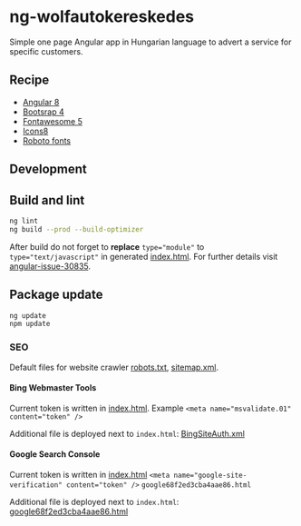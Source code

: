 # ng-wolfautokereskedes
Simple one page Angular app in Hungarian language to advert a service for specific customers.
## Recipe
- [Angular 8](https://angular.io)
- [Bootsrap 4](https://getbootstrap.com)
- [Fontawesome 5](https://fontawesome.com)
- [Icons8](https://icons8.com)
- [Roboto fonts](https://fonts.google.com/specimen/Roboto)

## Development
## Build and lint
```bash
ng lint
ng build --prod --build-optimizer
```

After build do not forget to **replace** `type="module"` to `type="text/javascript"` in generated [index.html](dist/wolfautokereskedes/index.html).
For further details visit [angular-issue-30835](https://github.com/angular/angular/issues/30835).
## Package update
```bash
ng update
npm update
```

### SEO
Default files for website crawler [robots.txt](src/seo/robots.txt), [sitemap.xml](src/seo/sitemap.xml).
#### Bing Webmaster Tools
Current token is written in [index.html](src/index.html). Example `<meta name="msvalidate.01" content="token" />`

Additional file is deployed next to `index.html`: [BingSiteAuth.xml](src/seo/BingSiteAuth.xml)
#### Google Search Console
Current token is written in [index.html](src/index.html) `<meta name="google-site-verification" content="token" />` `google68f2ed3cba4aae86.html`

Additional file is deployed next to `index.html`: [google68f2ed3cba4aae86.html](src/seo/google68f2ed3cba4aae86.html)
